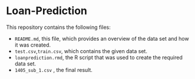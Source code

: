 # Loan-Prediction
This repository contains the following files:

- `README.md`, this file, which provides an overview of the data set and how it was created.
- `test.csv`,`train.csv`, which contains the given data set.
- `loanprediction.rmd`, the R script that was used to create the required data set.
- `1405_sub_1.csv` , the final result.
